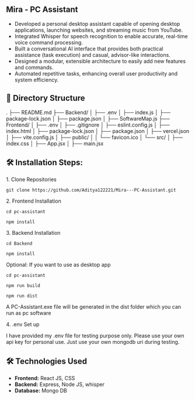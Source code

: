 ##  Mira - PC Assistant

* Developed a personal desktop assistant capable of opening desktop applications, launching websites, and streaming music from YouTube.
* Integrated Whisper for speech recognition to enable accurate, real-time voice command processing.
* Built a conversational AI interface that provides both practical assistance (task execution) and casual, advisor-like interactions.
* Designed a modular, extensible architecture to easily add new features and commands.
* Automated repetitive tasks, enhancing overall user productivity and system efficiency.

## 📁 Directory Structure

.
├── README.md
├── Backend/
│   ├── .env
│   ├── index.js
│   ├── package-lock.json
│   ├── package.json
│   ├── SoftwareMap.js
├── Frontend/
│   ├── .env
│   ├── .gitignore
│   ├── eslint.config.js
│   ├── index.html
│   ├── package-lock.json
│   ├── package.json
│   ├── vercel.json
│   ├── vite.config.js
│   ├── public/
│   │   └── favicon.ico
│   └── src/
│       ├── index.css
│       ├── App.jsx
│       ├── main.jsx


## 🛠️ Installation Steps:

<p>1. Clone Repositories</p>

```
git clone https://github.com/Aditya122221/Mira---PC-Assistant.git
```

<p>2. Frontend Installation</p>

```
cd pc-assistant
```
```
npm install
```

<p>3. Backend Installation</p>

```
cd Backend
```
```
npm install
```

<p>Optional: If you want to use as desktop app</p>

```
cd pc-assistant
```

```
npm run build
```

```
npm run dist
```

<p>A PC-Assistant.exe file will be generated in the dist folder which you can run as pc software</p>

<p>4. .env Set up</p>
I have provided my .env file for testing purpose only. Please use your own api key for personal use. Just use your own mongodb uri during testing.

## 🛠️ Technologies Used

*   <strong>Frontend:</strong> React JS, CSS
*   <strong>Backend:</strong> Express, Node JS, whisper
*   <strong>Database:</strong> Mongo DB